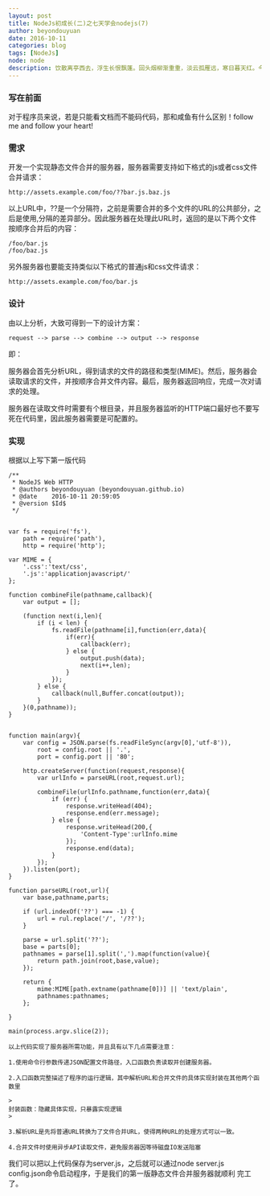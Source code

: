 ```yaml
---
layout: post
title: NodeJs初成长(二)之七天学会nodejs(7)
author: beyondouyuan
date: 2016-10-11
categories: blog
tags: [NodeJs]
node: node
description: 饮散离亭西去，浮生长恨飘蓬。回头烟柳渐重重，淡云孤雁远，寒日暮天红。今夜画船何处？潮平淮月朦胧。酒醒人静奈愁浓！残灯孤枕梦，轻浪五更风。
---
```



### 写在前面 ###


对于程序员来说，若是只能看文档而不能码代码，那和咸鱼有什么区别！follow me and follow your heart!


### 需求 ###

开发一个实现静态文件合并的服务器，服务器需要支持如下格式的js或者css文件合并请求：

	http://assets.example.com/foo/??bar.js.baz.js

以上URL中，??是一个分隔符，之前是需要合并的多个文件的URL的公共部分，之后是使用,分隔的差异部分。因此服务器在处理此URL时，返回的是以下两个文件按顺序合并后的内容：

	/foo/bar.js
	/foo/baz.js

另外服务器也要能支持类似以下格式的普通js和css文件请求：

	http://assets.example.com/foo/bar.js



### 设计 ###

由以上分析，大致可得到一下的设计方案：

	request --> parse --> combine --> output --> response


即：

服务器会首先分析URL，得到请求的文件的路径和类型(MIME)。然后，服务器会读取请求的文件，并按顺序合并文件内容。最后，服务器返回响应，完成一次对请求的处理。

服务器在读取文件时需要有个根目录，并且服务器监听的HTTP端口最好也不要写死在代码里，因此服务器需要是可配置的。

### 实现 ###

根据以上写下第一版代码


	/**
	 * NodeJS Web HTTP
	 * @authors beyondouyuan (beyondouyuan.github.io)
	 * @date    2016-10-11 20:59:05
	 * @version $Id$
	 */


	var fs = require('fs'),
	    path = require('path'),
	    http = require('http');

	var MIME = {
		'.css':'text/css',
		'.js':'applicationjavascript/'
	};

	function combineFile(pathname,callback){
		var output = [];

		(function next(i,len){
			if (i < len) {
				fs.readFile(pathname[i],function(err,data){
					if(err){
						callback(err);
					} else {
						output.push(data);
						next(i++,len);
					}
				});
			} else {
				callback(null,Buffer.concat(output));
			}
		}(0,pathname));
	}


	function main(argv){
		var config = JSON.parse(fs.readFileSync(argv[0],'utf-8')),
			root = config.root || '.',
			port = config.port || '80';

		http.createServer(function(request,response){
			var urlInfo = parseURL(root,request.url);

			combineFile(urlInfo.pathname,function(err,data){
				if (err) {
					response.writeHead(404);
					response.end(err.message);
				} else {
					response.writeHead(200,{
						'Content-Type':urlInfo.mime
					});
					response.end(data);
				}
			});
		}).listen(port);
	}

	function parseURL(root,url){
		var base,pathname,parts;

		if (url.indexOf('??') === -1) {
			url = rul.replace('/', '/??');
		}

		parse = url.split('??');
		base = parts[0];
		pathnames = parse[1].split(',').map(function(value){
			return path.join(root,base,value);
		});

		return {
			mime:MIME[path.extname(pathname[0])] || 'text/plain',
			pathnames:pathnames;
		};

	}

	main(process.argv.slice(2));

	以上代码实现了服务器所需功能，并且具有以下几点需要注意：

	1.使用命令行参数传递JSON配置文件路径，入口函数负责读取并创建服务器。

	2.入口函数完整描述了程序的运行逻辑，其中解析URL和合并文件的具体实现封装在其他两个函数里

	>
	封装函数：隐藏具体实现，只暴露实现逻辑
	>

	3.解析URL是先将普通URL转换为了文件合并URL，使得两种URL的处理方式可以一致。

	4.合并文件时使用异步API读取文件，避免服务器因等待磁盘IO发送阻塞



我们可以把以上代码保存为server.js，之后就可以通过node server.js
config.json命令启动程序，于是我们的第一版静态文件合并服务器就顺利
完工了。

